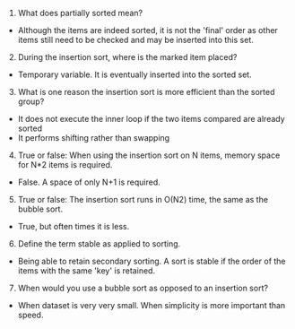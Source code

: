1. What does partially sorted mean?
- Although the items are indeed sorted, it is not the 'final' order as other items still need to be checked and may be inserted into this set.
2. During the insertion sort, where is the marked item placed?
- Temporary variable. It is eventually inserted into the sorted set.
3. What is one reason the insertion sort is more efficient than the sorted group?
- It does not execute the inner loop if the two items compared are already sorted
- It performs shifting rather than swapping
4. True or false: When using the insertion sort on N items, memory space for N*2 items is required.
- False. A space of only N+1 is required.
5. True or false: The insertion sort runs in O(N2) time, the same as the bubble sort.
- True, but often times it is less.
6. Define the term stable as applied to sorting.
- Being able to retain secondary sorting. A sort is stable if the order of the items with the same 'key' is retained.
7. When would you use a bubble sort as opposed to an insertion sort?
- When dataset is very very small. When simplicity is more important than speed.
